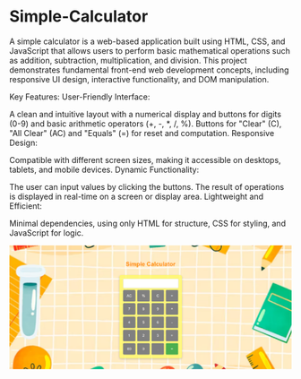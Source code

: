 # Simple-Calculator
A simple calculator is a web-based application built using HTML, CSS, and JavaScript that allows users to perform basic mathematical operations such as addition, subtraction, multiplication, and division. This project demonstrates fundamental front-end web development concepts, including responsive UI design, interactive functionality, and DOM manipulation.

Key Features:
User-Friendly Interface:

A clean and intuitive layout with a numerical display and buttons for digits (0-9) and basic arithmetic operators (+, -, *, /, %).
Buttons for "Clear" (C), "All Clear" (AC) and "Equals" (=) for reset and computation.
Responsive Design:

Compatible with different screen sizes, making it accessible on desktops, tablets, and mobile devices.
Dynamic Functionality:

The user can input values by clicking the buttons.
The result of operations is displayed in real-time on a screen or display area.
Lightweight and Efficient:

Minimal dependencies, using only HTML for structure, CSS for styling, and JavaScript for logic.

![image alt](https://github.com/Rupesh-001/Simple-Calculator/blob/main/Screenshot%202024-12-15%20222234.png?raw=true)
